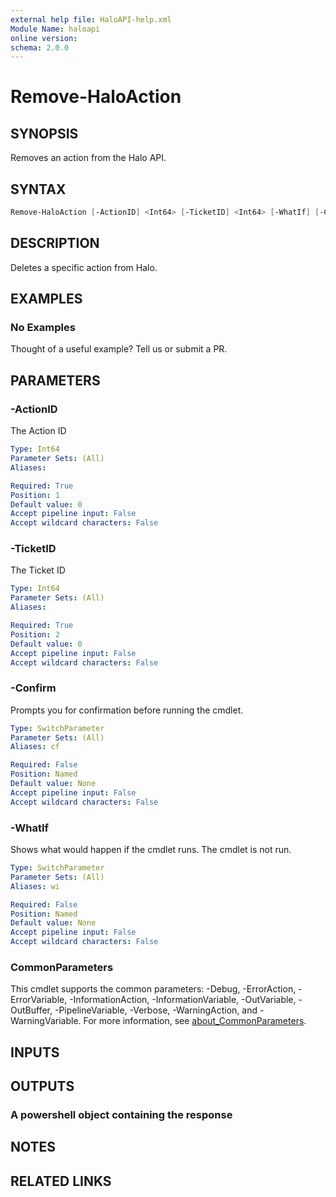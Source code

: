 ```yaml
---
external help file: HaloAPI-help.xml
Module Name: haloapi
online version:
schema: 2.0.0
---
```


# Remove-HaloAction

## SYNOPSIS

Removes an action from the Halo API.

## SYNTAX

```powershell
Remove-HaloAction [-ActionID] <Int64> [-TicketID] <Int64> [-WhatIf] [-Confirm] [<CommonParameters>]
```

## DESCRIPTION

Deletes a specific action from Halo.

## EXAMPLES

### No Examples

Thought of a useful example? Tell us or submit a PR.

## PARAMETERS

### -ActionID

The Action ID

```yaml
Type: Int64
Parameter Sets: (All)
Aliases:

Required: True
Position: 1
Default value: 0
Accept pipeline input: False
Accept wildcard characters: False
```

### -TicketID

The Ticket ID

```yaml
Type: Int64
Parameter Sets: (All)
Aliases:

Required: True
Position: 2
Default value: 0
Accept pipeline input: False
Accept wildcard characters: False
```

### -Confirm

Prompts you for confirmation before running the cmdlet.

```yaml
Type: SwitchParameter
Parameter Sets: (All)
Aliases: cf

Required: False
Position: Named
Default value: None
Accept pipeline input: False
Accept wildcard characters: False
```

### -WhatIf

Shows what would happen if the cmdlet runs.
The cmdlet is not run.

```yaml
Type: SwitchParameter
Parameter Sets: (All)
Aliases: wi

Required: False
Position: Named
Default value: None
Accept pipeline input: False
Accept wildcard characters: False
```

### CommonParameters

This cmdlet supports the common parameters: -Debug, -ErrorAction, -ErrorVariable, -InformationAction, -InformationVariable, -OutVariable, -OutBuffer, -PipelineVariable, -Verbose, -WarningAction, and -WarningVariable. For more information, see [about_CommonParameters](http://go.microsoft.com/fwlink/?LinkID=113216).

## INPUTS

## OUTPUTS

### A powershell object containing the response

## NOTES

## RELATED LINKS
